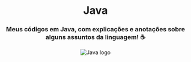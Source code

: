 <div align="center">
<h1> Java </h1>
<h3> Meus códigos em Java, com explicações e anotações sobre alguns assuntos da linguagem! ☕ </h3>
  <img alt="Java logo" src="https://logospng.org/download/java/logo-java-512.png"/>
</div>
